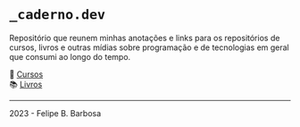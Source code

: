 # `_caderno.dev`

Repositório que reunem minhas anotações e links para os repositórios de cursos, livros e outras mídias sobre programação e de tecnologias em geral que consumi ao longo do tempo.

🏫 [Cursos](./cursos/README.md)<br> 
📚 [Livros](./livros/README.md)

---
2023 - Felipe B. Barbosa
